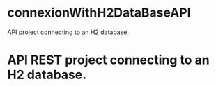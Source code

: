# connexionWithH2DataBaseAPI
API project connecting to an H2 database.
<h1>API REST project connecting to an H2 database.</h2>
